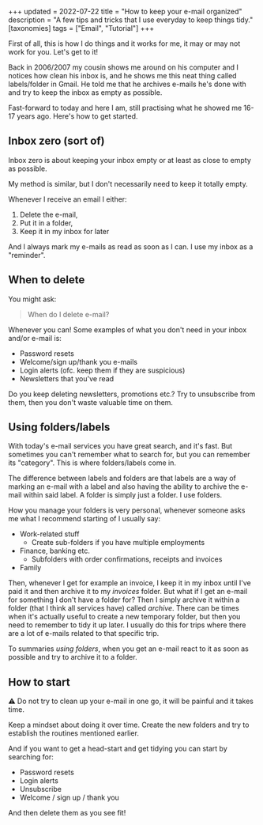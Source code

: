 +++
updated = 2022-07-22
title = "How to keep your e-mail organized"
description = "A few tips and tricks that I use everyday to keep things tidy."
[taxonomies]
tags = ["Email", "Tutorial"]
+++

First of all, this is how I do things and it works for me, it may or may not
work for you. Let's get to it!

Back in 2006/2007 my cousin shows me around on his computer and I notices how
clean his inbox is, and he shows me this neat thing called labels/folder in
Gmail. He told me that he archives e-mails he's done with and try to keep the
inbox as empty as possible.

Fast-forward to today and here I am, still practising what he showed me 16-17
years ago. Here's how to get started.

## Inbox zero (sort of)

Inbox zero is about keeping your inbox empty or at least as close to empty as
possible.

My method is similar, but I don't necessarily need to keep it totally empty.

Whenever I receive an email I either:

1.  Delete the e-mail,
1.  Put it in a folder,
1.  Keep it in my inbox for later

And I always mark my e-mails as read as soon as I can. I use my inbox as a
"reminder".

## When to delete

You might ask:

> When do I delete e-mail?

Whenever you can! Some examples of what you don't need in your inbox and/or
e-mail is:

- Password resets
- Welcome/sign up/thank you e-mails
- Login alerts (ofc. keep them if they are suspicious)
- Newsletters that you've read

Do you keep deleting newsletters, promotions etc.? Try to unsubscribe from them,
then you don't waste valuable time on them.

## Using folders/labels

With today's e-mail services you have great search, and it's fast. But sometimes
you can't remember what to search for, but you can remember its "category". This
is where folders/labels come in.

The difference between labels and folders are that labels are a way of marking
an e-mail with a label and also having the ability to archive the e-mail within
said label. A folder is simply just a folder. I use folders.

How you manage your folders is very personal, whenever someone asks me what I
recommend starting of I usually say:

- Work-related stuff
  - Create sub-folders if you have multiple employments
- Finance, banking etc.
  - Subfolders with order confirmations, receipts and invoices
- Family

Then, whenever I get for example an invoice, I keep it in my inbox until I've
paid it and then archive it to my _invoices_ folder. But what if I get an e-mail
for something I don't have a folder for? Then I simply archive it within a
folder (that I think all services have) called _archive_. There can be times
when it's actually useful to create a new temporary folder, but then you need to
remember to tidy it up later. I usually do this for trips where there are a lot
of e-mails related to that specific trip.

To summaries _using folders_, when you get an e-mail react to it as soon as
possible and try to archive it to a folder.

## How to start

⚠️ Do not try to clean up your e-mail in one go, it will be painful and it takes
time.

Keep a mindset about doing it over time. Create the new folders and try to
establish the routines mentioned earlier.

And if you want to get a head-start and get tidying you can start by searching
for:

- Password resets
- Login alerts
- Unsubscribe
- Welcome / sign up / thank you

And then delete them as you see fit!
